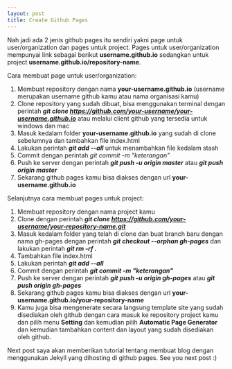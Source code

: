 ```yaml
---
layout: post
title: Create Github Pages
---
```


Nah jadi ada 2 jenis github pages itu sendiri yakni page untuk user/organization dan pages untuk project.
Pages untuk user/organization mempunyai link sebagai berikut **username.github.io** sedangkan untuk project **username.github.io/repository-name**.

Cara membuat page untuk user/organization:


1. Membuat repository dengan nama **your-username.github.io** (username merupakan username github kamu atau nama organisasi kamu)
2. Clone repository yang sudah dibuat, bisa menggunakan terminal dengan perintah ***git clone https://github.com/your-username/your-username.github.io*** atau melalui client github yang tersedia untuk windows dan mac
3. Masuk kedalam folder **your-username.github.io** yang sudah di clone sebelumnya dan tambahkan file index.html
4. Lakukan perintah ***git add --all*** untuk menambahkan file kedalam stash
5. Commit dengan perintah *git commit -m "keterangan"*
6. Push ke server dengan perintah ***git push -u origin master*** atau ***git push origin master***
7. Sekarang github pages kamu bisa diakses dengan url **your-username.github.io**

Selanjutnya cara membuat pages untuk project:


1. Membuat repository dengan nama project kamu
2. Clone dengan perintah ***git clone https://github.com/your-username/your-repository-name.git***
3. Masuk kedalam folder yang telah di clone dan buat branch baru dengan nama gh-pages dengan perintah ***git checkout --orphan gh-pages*** 
dan lakukan perintah ***git rm -rf .***
4. Tambahkan file index.html
5. Lakukan perintah ***git add --all*** 
6. Commit dengan perintah ***git commit -m "keterangan"***
7. Push ke server dengan perintah ***git push -u origin gh-pages*** atau ***git push origin gh-pages***
8. Sekarang github pages kamu bisa diakses dengan url **your-username.github.io/your-repository-name**
9. Kamu juga bisa mengenerate secara langsung template site yang sudah disediakan oleh github dengan cara masuk ke repository project kamu dan pilih menu **Setting** dan kemudian pilih **Automatic Page Generator** dan kemudian tambahkan content dan layout yang sudah disediakan oleh github. 

Next post saya akan memberikan tutorial tentang membuat blog dengan menggunakan Jekyll yang dihosting di github pages. See you next post :)
